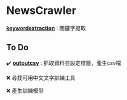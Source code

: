 # NewsCrawler

[**keywordextraction**](https://github.com/zexon7/NewsCrawler/tree/master/keywordextraction) : 關鍵字提取

## To Do

:heavy_check_mark: [**outputcsv**](https://github.com/zexon7/NewsCrawler/tree/master/outputcsv) : 抓取資料並設定標籤，產生csv檔

:x: 尋找可用中文文字訓練工具

:x: 產生訓練模型
